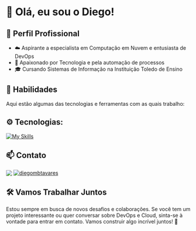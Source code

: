 # 👋 Olá, eu sou o Diego!

## 💼 Perfil Profissional

- ☁️ Aspirante a especialista em Computação em Nuvem e entusiasta de DevOps
- 🌱 Apaixonado por Tecnologia e pela automação de processos
- 🎓 Cursando Sistemas de Informação na Instituição Toledo de Ensino

## 🚀 Habilidades

Aqui estão algumas das tecnologias e ferramentas com as quais trabalho:

## ⚙️ Tecnologias:
[![My Skills](https://skillicons.dev/icons?i=aws,azure,gcp,terraform,linux,py,docker,git,github,cloudflare)](https://skillicons.dev)

## 📫 Contato
<p style="margin-top: 10px;">
  <a href="mailto:diegotavares.infra@gmail.com" target="_blank"><img align="center" src="https://img.shields.io/badge/Gmail-D14836?style=for-the-badge&logo=gmail&logoColor=white"></a>
  <a href="https://linkedin.com/in/diegombtavares" target="blank"><img align="center" src="https://img.shields.io/badge/-LinkedIn-%230077B5?style=for-the-badge&logo=linkedin&logoColor=white" alt="diegombtavares" target="_blank" /></a>
</p>

## 🛠️ Vamos Trabalhar Juntos
Estou sempre em busca de novos desafios e colaborações. Se você tem um projeto interessante ou quer conversar sobre DevOps e Cloud, sinta-se à vontade para entrar em contato. Vamos construir algo incrível juntos! 🌟
